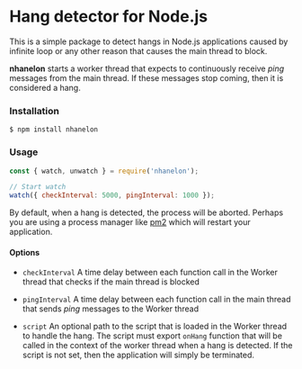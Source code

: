 # Hang detector for Node.js
This is a simple package to detect hangs in Node.js applications caused by infinite loop or any other reason that causes the main thread to block.

**nhanelon** starts a worker thread that expects to continuously receive *ping* messages from the main thread. If these messages stop coming, then it is considered a hang.

### Installation

`$ npm install nhanelon`

### Usage

```javascript
const { watch, unwatch } = require('nhanelon');

// Start watch
watch({ checkInterval: 5000, pingInterval: 1000 });

```

By default, when a hang is detected, the process will be aborted. Perhaps you are using a process manager like [pm2](https://github.com/Unitech/pm2 "pm2") which will restart your application.

#### Options

- `checkInterval`
A time delay between each function call in the Worker thread that checks if the main thread is blocked

- `pingInterval`
A time delay between each function call in the main thread that sends *ping* messages to the Worker thread

- `script`
An optional path to the script that is loaded in the Worker thread to handle the hang. The script must export `onHang` function that will be called in the context of the worker thread when a hang is detected. If the script is not set, then the application will simply be terminated.
